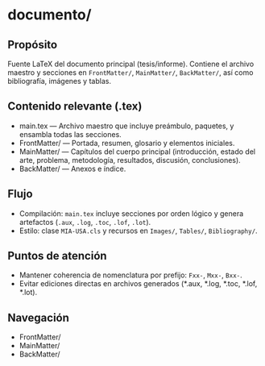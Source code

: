 # documento/

## Propósito
Fuente LaTeX del documento principal (tesis/informe). Contiene el archivo maestro y secciones en `FrontMatter/`, `MainMatter/`, `BackMatter/`, así como bibliografía, imágenes y tablas.

## Contenido relevante (.tex)
- main.tex — Archivo maestro que incluye preámbulo, paquetes, y ensambla todas las secciones.
- FrontMatter/ — Portada, resumen, glosario y elementos iniciales.
- MainMatter/ — Capítulos del cuerpo principal (introducción, estado del arte, problema, metodología, resultados, discusión, conclusiones).
- BackMatter/ — Anexos e índice.

## Flujo
- Compilación: `main.tex` incluye secciones por orden lógico y genera artefactos (`.aux`, `.log`, `.toc`, `.lof`, `.lot`).
- Estilo: clase `MIA-USA.cls` y recursos en `Images/`, `Tables/`, `Bibliography/`.

## Puntos de atención
- Mantener coherencia de nomenclatura por prefijo: `Fxx-`, `Mxx-`, `Bxx-`.
- Evitar ediciones directas en archivos generados (*.aux, *.log, *.toc, *.lof, *.lot).

## Navegación
- FrontMatter/
- MainMatter/
- BackMatter/
